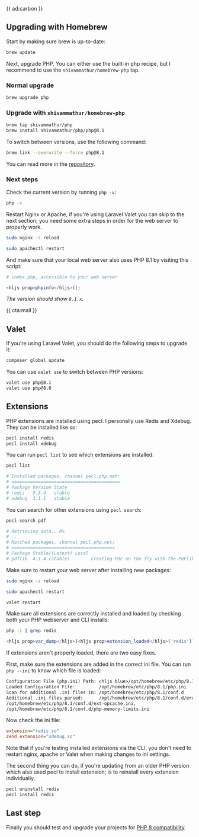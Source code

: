 {{ ad:carbon }}

## Upgrading with Homebrew

Start by making sure brew is up-to-date:

```bash
brew update
```

Next, upgrade PHP. You can either use the built-in php recipe, but I recommend to use the `shivammathur/homebrew-php` tap.

### Normal upgrade

```bash
brew upgrade php
```

### Upgrade with `shivammathur/homebrew-php`

```bash
brew tap shivammathur/php
brew install shivammathur/php/php@8.1
```

To switch between versions, use the following command:

```bash
brew link --overwrite --force php@8.1
```

You can read more in the [repository](*https://github.com/shivammathur/homebrew-php).

### Next steps

Check the current version by running `php -v`: 

```bash
php -v
```

Restart Nginx or Apache, if you're using Laravel Valet you can skip to the next section; you need some extra steps in order for the web server to properly work.

```bash
sudo nginx -s reload
```

```bash
sudo apachectl restart
```

And make sure that your local web server also uses PHP 8.1 by visiting this script:

```php
# index.php, accessible to your web server

<hljs prop>phpinfo</hljs>();
```

<em class="small center">The version should show `8.1.x`.</em>

{{ cta:mail }}

## Valet

If you're using Laravel Valet, you should do the following steps to upgrade it:

```bash
composer global update
```

You can use `valet use` to switch between PHP versions:

```bash
valet use php@8.1
valet use php@8.0
```

## Extensions

PHP extensions are installed using pecl. I personally use Redis and Xdebug. They can be installed like so:

```bash
pecl install redis
pecl install xdebug
```

You can run `pecl list` to see which extensions are installed:

```bash
pecl list

# Installed packages, channel pecl.php.net:
# =========================================
# Package Version State
# redis   5.3.4   stable
# xdebug  3.1.1   stable
```

You can search for other extensions using `pecl search`:

```bash
pecl search pdf

# Retrieving data...0%
# ..
# Matched packages, channel pecl.php.net:
# =======================================
# Package Stable/(Latest) Local
# pdflib  4.1.4 (stable)        Creating PDF on the fly with the PDFlib library
```

Make sure to restart your web server after installing new packages:

```bash
sudo nginx -s reload
```

```bash
sudo apachectl restart
```

```bash
valet restart
```

Make sure all extensions are correctly installed and loaded by checking both your PHP webserver and CLI installs:

```bash
php -i | grep redis
```

```php
<hljs prop>var_dump</hljs>(<hljs prop>extension_loaded</hljs>('redis'));
```

If extensions aren't properly loaded, there are two easy fixes.

First, make sure the extensions are added in the correct ini file. You can run `php --ini` to know which file is loaded:

```txt
Configuration File (php.ini) Path: <hljs blue>/opt/homebrew/etc/php/8.1</hljs>
Loaded Configuration File:         /opt/homebrew/etc/php/8.1/php.ini
Scan for additional .ini files in: /opt/homebrew/etc/php/8.1/conf.d
Additional .ini files parsed:      /opt/homebrew/etc/php/8.1/conf.d/error_log.ini,
/opt/homebrew/etc/php/8.1/conf.d/ext-opcache.ini,
/opt/homebrew/etc/php/8.1/conf.d/php-memory-limits.ini
```

Now check the ini file:

```ini
extension="redis.so"
zend_extension="xdebug.so"
```

Note that if you're testing installed extensions via the CLI, you don't need to restart nginx, apache or Valet when making changes to ini settings.

The second thing you can do, if you're updating from an older PHP version which also used pecl to install extension; is to reinstall every extension individually.

```bash
pecl uninstall redis
pecl install redis
```

## Last step

Finally you should test and upgrade your projects for [PHP 8 compatibility](/blog/new-in-php-81). 

